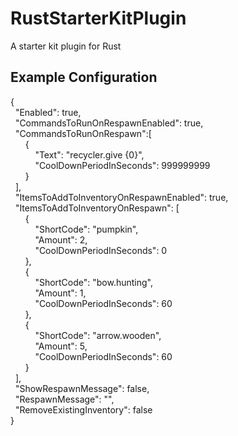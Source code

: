 # RustStarterKitPlugin
A starter kit plugin for Rust
<br>
## Example Configuration
{<br>
  &nbsp;&nbsp;"Enabled": true,<br>
  &nbsp;&nbsp;"CommandsToRunOnRespawnEnabled": true,<br>
  &nbsp;&nbsp;"CommandsToRunOnRespawn":[<br>
    &nbsp;&nbsp;&nbsp;&nbsp;&nbsp;&nbsp;{<br>
      &nbsp;&nbsp;&nbsp;&nbsp;&nbsp;&nbsp;&nbsp;&nbsp;&nbsp;&nbsp;"Text": "recycler.give {0}",<br>
      &nbsp;&nbsp;&nbsp;&nbsp;&nbsp;&nbsp;&nbsp;&nbsp;&nbsp;&nbsp;"CoolDownPeriodInSeconds": 999999999<br>
    &nbsp;&nbsp;&nbsp;&nbsp;&nbsp;&nbsp;}<br>
  &nbsp;&nbsp;],<br>
  &nbsp;&nbsp;"ItemsToAddToInventoryOnRespawnEnabled": true,<br>
  &nbsp;&nbsp;"ItemsToAddToInventoryOnRespawn": [<br>
    &nbsp;&nbsp;&nbsp;&nbsp;&nbsp;&nbsp;{<br>
      &nbsp;&nbsp;&nbsp;&nbsp;&nbsp;&nbsp;&nbsp;&nbsp;&nbsp;&nbsp;"ShortCode": "pumpkin",<br>
      &nbsp;&nbsp;&nbsp;&nbsp;&nbsp;&nbsp;&nbsp;&nbsp;&nbsp;&nbsp;"Amount": 2,<br>
      &nbsp;&nbsp;&nbsp;&nbsp;&nbsp;&nbsp;&nbsp;&nbsp;&nbsp;&nbsp;"CoolDownPeriodInSeconds": 0<br>
    &nbsp;&nbsp;&nbsp;&nbsp;&nbsp;&nbsp;},<br>
    &nbsp;&nbsp;&nbsp;&nbsp;&nbsp;&nbsp;{<br>
      &nbsp;&nbsp;&nbsp;&nbsp;&nbsp;&nbsp;&nbsp;&nbsp;&nbsp;&nbsp;"ShortCode": "bow.hunting",<br>
      &nbsp;&nbsp;&nbsp;&nbsp;&nbsp;&nbsp;&nbsp;&nbsp;&nbsp;&nbsp;"Amount": 1,<br>
      &nbsp;&nbsp;&nbsp;&nbsp;&nbsp;&nbsp;&nbsp;&nbsp;&nbsp;&nbsp;"CoolDownPeriodInSeconds": 60<br>
    &nbsp;&nbsp;&nbsp;&nbsp;&nbsp;&nbsp;},<br>
    &nbsp;&nbsp;&nbsp;&nbsp;&nbsp;&nbsp;{<br>
      &nbsp;&nbsp;&nbsp;&nbsp;&nbsp;&nbsp;&nbsp;&nbsp;&nbsp;&nbsp;"ShortCode": "arrow.wooden",<br>
      &nbsp;&nbsp;&nbsp;&nbsp;&nbsp;&nbsp;&nbsp;&nbsp;&nbsp;&nbsp;"Amount": 5,<br>
      &nbsp;&nbsp;&nbsp;&nbsp;&nbsp;&nbsp;&nbsp;&nbsp;&nbsp;&nbsp;"CoolDownPeriodInSeconds": 60<br>
    &nbsp;&nbsp;&nbsp;&nbsp;&nbsp;&nbsp;}<br>
  &nbsp;&nbsp;],<br>
  &nbsp;&nbsp;"ShowRespawnMessage": false,<br>
  &nbsp;&nbsp;"RespawnMessage": "",<br>
  &nbsp;&nbsp;"RemoveExistingInventory": false<br>
}<br>

